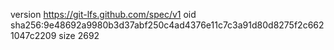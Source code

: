 version https://git-lfs.github.com/spec/v1
oid sha256:9e48692a9980b3d37abf250c4ad4376e11c7c3a91d80d8275f2c6621047c2209
size 2692
